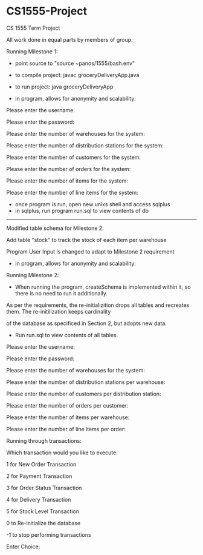# CS1555-Project
CS 1555 Term Project

All work done in equal parts by members of group.

Running Milestone 1:
- point source to "source ~panos/1555/bash.env"
- to compile project:
	javac groceryDeliveryApp.java
- to run project: java groceryDeliveryApp
	
- in program, allows for anonymity and scalability:	

Please enter the username: 

Please enter the password: 

Please enter the number of warehouses for the system: 

Please enter the number of distribution stations for the system: 

Please enter the number of customers for the system: 

Please enter the number of orders for the system: 

Please enter the number of items for the system: 

Please enter the number of line items for the system: 


- once program is run, open new unixs shell and access sqlplus
- in sqlplus, run program run.sql to view contents of db

------------------------------------------------------------------------

Modified table schema for Milestone 2:

Add table "stock" to track the stock of each item per warehouse

Program User Input is changed to adapt to Milestone 2 requirement

- in program, allows for anonymity and scalability:	

Running Milestone 2:

* When running the program, createSchema is implemented within it, so there is no need to run it additionally.

As per the requirements, the re-initializition drops all tables and recreates them. The re-initilization keeps cardinality

of the database as specificed in Section 2, but adopts new data. 

* Run run.sql to view contents of all tables.

Please enter the username: 

Please enter the password: 

Please enter the number of warehouses for the system: 

Please enter the number of distribution stations per warehouse: 

Please enter the number of customers per distribution station: 

Please enter the number of orders per customer: 

Please enter the number of items per warehouse: 

Please enter the number of line items per order: 

Running through transactions:

Which transaction would you like to execute:

1 for New Order Transaction

2 for Payment Transaction

3 for Order Status Transaction

4 for Delivery Transaction

5 for Stock Level Transaction

0 to Re-initialize the database

-1 to stop performing transactions

Enter Choice:
